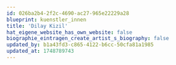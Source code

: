 ```yaml
---
id: 026ba2b4-2f2c-4690-ac27-965e22229a28
blueprint: kuenstler_innen
title: 'Dilay Kizil'
hat_eigene_website_has_own_website: false
biographie_eintragen_create_artist_s_biography: false
updated_by: b1a43fd3-c865-4122-b6cc-50cfa81a1985
updated_at: 1748789743
---
```

